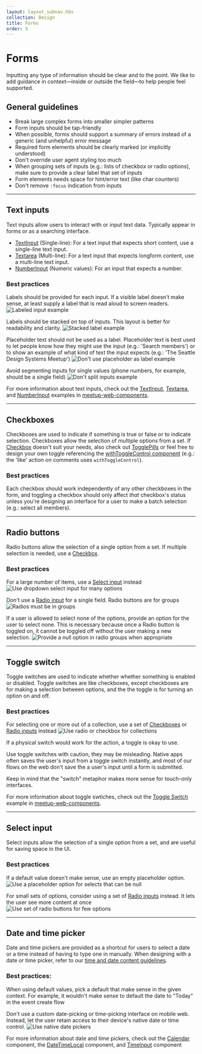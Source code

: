 ```yaml
---
layout: layout_subnav.hbs
collection: Design
title: Forms
order: 5
---
```


# Forms
Inputting any type of information should be clear and to the point. We like to add guidance in context—inside or outside the field—to help people feel supported.

## General guidelines
* Break large complex forms into smaller simpler patterns
* Form inputs should be tap-friendly
* When possible, forms should support a summary of errors instead of a generic (and unhelpful) error message
* Required form elements should be clearly marked (or implicitly understood)
* Don't override user agent styling too much
* When grouping sets of inputs (e.g.: lists of checkbox or radio options), make sure to provide a clear label that set of inputs
* Form elements needs space for hint/error text (like char counters)
* Don't remove `:focus` indication from inputs

---------------------------------------

## Text inputs
Text inputs allow users to interact with or input text data. Typically appear in forms or as a searching interface.

* [TextInput](https://meetup.github.io/meetup-web-components/?selectedKind=TextInput&selectedStory=default&full=0&down=1&left=1&panelRight=0&downPanel=kadirahq%2Fstorybook-addon-actions%2Factions-panel) (Single-line): For a text input that expects short content, use a single-line text input.
* [Textarea](https://meetup.github.io/meetup-web-components/?selectedKind=Textarea&selectedStory=default&full=0&down=1&left=1&panelRight=0&downPanel=kadirahq%2Fstorybook-addon-actions%2Factions-panel) (Multi-line): For a text input that expects longform content, use a multi-line text input.
* [NumberInput](https://meetup.github.io/meetup-web-components/?selectedKind=NumberInput&selectedStory=default&full=0&down=1&left=1&panelRight=0&downPanel=kadirahq%2Fstorybook-addon-actions%2Factions-panel) (Numeric values): For an input that expects a number.

### Best practices
Labels should be provided for each input. If a visible label doesn't make sense, at least supply a label that is read aloud to screen readers.
![Labeled input example](/assets/contentImages/dosAndDonts/forms/forms_labelInputs.png "Labeled input example")

Labels should be stacked on top of inputs. This layout is better for readability and clarity.
![Stacked label example](/assets/contentImages/dosAndDonts/forms/forms_labelInputsAbove.png "Stacked label example")

Placeholder text should not be used as a label. Placeholder text is best used to let people know how they might use the input (e.g.: 'Search members') or to show an example of what kind of text the input expects (e.g.: 'The Seattle Design Systems Meetup')
![Don't use placeholder as label example](/assets/contentImages/dosAndDonts/forms/forms_noPlaceholderAsLabel.png "Don't use placeholder as label example")

Avoid segmenting inputs for single values (phone numbers, for example, should be a single field)
![Don't split inputs example](/assets/contentImages/dosAndDonts/forms/forms_noSplitInputs.png "Don't split inputs example")

For more information about text inputs, check out the [TextInput](https://meetup.github.io/meetup-web-components/?selectedKind=TextInput&selectedStory=default&full=0&down=1&left=1&panelRight=0&downPanel=kadirahq%2Fstorybook-addon-actions%2Factions-panel), [Textarea](https://meetup.github.io/meetup-web-components/?selectedKind=Textarea&selectedStory=default&full=0&down=1&left=1&panelRight=0&downPanel=kadirahq%2Fstorybook-addon-actions%2Factions-panel), and [NumberInput](https://meetup.github.io/meetup-web-components/?selectedKind=NumberInput&selectedStory=default&full=0&down=1&left=1&panelRight=0&downPanel=kadirahq%2Fstorybook-addon-actions%2Factions-panel) examples in [meetup-web-components](https://github.com/meetup/meetup-web-components/).

---------------------------------------

## Checkboxes
Checkboxes are used to indicate if something is true or false or to indicate selection. Checkboxes allow the selection of multiple options from a set.
If [Checkbox](https://meetup.github.io/meetup-web-components/?selectedKind=Checkbox&selectedStory=default&full=0&down=1&left=1&panelRight=0&downPanel=kadirahq%2Fstorybook-addon-actions%2Factions-panel) doesn't suit your needs, also check out [TogglePills](https://meetup.github.io/meetup-web-components/?selectedKind=TogglePill&selectedStory=default&full=0&down=1&left=1&panelRight=0&downPanel=kadirahq%2Fstorybook-addon-actions%2Factions-panel) or feel free to design your own toggle referencing the [withToggleControl component](https://meetup.github.io/meetup-web-components/?selectedKind=withToggleControl&selectedStory=default&full=0&down=1&left=1&panelRight=0&downPanel=kadirahq%2Fstorybook-addon-actions%2Factions-panel) (e.g.: the 'like' action on comments uses `withToggleControl`).

### Best practices
Each checkbox should work independently of any other checkboxes in the form, and toggling a checkbox should only affect _that_ checkbox's status unless you're designing an interface for a user to make a batch selection (e.g.: select all members).

---------------------------------------

## Radio buttons
Radio buttons allow the selection of a single option from a set. If multiple selection is needed, use a [Checkbox](https://meetup.github.io/meetup-web-components/?selectedKind=Checkbox&selectedStory=default&full=0&down=1&left=1&panelRight=0&downPanel=kadirahq%2Fstorybook-addon-actions%2Factions-panel).

### Best practices

For a large number of items, use a [Select input](https://meetup.github.io/meetup-web-components/?selectedKind=SelectInput&selectedStory=default&full=0&down=1&left=1&panelRight=0&downPanel=kadirahq%2Fstorybook-addon-actions%2Factions-panel) instead
![Use dropdown select input for many options](/assets/contentImages/dosAndDonts/forms/forms_useSelectForMany.png "Use dropdown select input for many options")

Don't use a [Radio input](https://meetup.github.io/meetup-web-components/?knob-checked=true&knob-className=&knob-label=This%20is%20a%20radio&knob-Direction=row&knob-Selected=one&selectedKind=RadioButtonGroup&selectedStory=Basic%20usage&full=0&down=1&left=1&panelRight=0&downPanel=kadirahq%2Fstorybook-addon-actions%2Factions-panel) for a single field. Radio buttons are for groups
![Radios must be in groups](/assets/contentImages/dosAndDonts/forms/forms_noSingleRadio.png "Radios must be in groups")

If a user is allowed to select none of the options, provide an option for the user to select none. This is necessary because once a Radio button is toggled on, it cannot be toggled off without the user making a new selection.
![Provide a null option in radio groups when appropriate](/assets/contentImages/dosAndDonts/forms/forms_provideNullRadioOption.png "Provide a null option in radio groups when appropriate")

---------------------------------------

## Toggle switch
Toggle switches are used to indicate whether whether something is enabled or disabled. Toggle switches are like checkboxes, except checkboxes are for making a selection between options, and the the toggle is for turning an option on and off.

### Best practices
For selecting one or more out of a collection, use a set of [Checkboxes](https://meetup.github.io/meetup-web-components/?selectedKind=Checkbox&selectedStory=default&full=0&down=1&left=1&panelRight=0&downPanel=kadirahq%2Fstorybook-addon-actions%2Factions-panel) or [Radio inputs](https://meetup.github.io/meetup-web-components/?knob-checked=true&knob-className=&knob-label=This%20is%20a%20radio&knob-Direction=row&knob-Selected=one&selectedKind=RadioButtonGroup&selectedStory=Basic%20usage&full=0&down=1&left=1&panelRight=0&downPanel=kadirahq%2Fstorybook-addon-actions%2Factions-panel) instead
![Use radio or checkbox for collections](/assets/contentImages/dosAndDonts/forms/forms_avoidToggles.png "Use radio or checkbox for collections")

If a physical switch would work for the action, a toggle is okay to use.

Use toggle switches with caution, they may be misleading. Native apps often saves the user's input from a toggle switch instantly, and most of our flows on the web don't save the a user's input until a form is submitted.

Keep in mind that the "switch" metaphor makes more sense for touch-only interfaces.

For more information about toggle swtiches, check out the [Toggle Switch](https://meetup.github.io/meetup-web-components/?selectedKind=ToggleSwitch&selectedStory=Default&full=0&down=1&left=1&panelRight=0&downPanel=kadirahq%2Fstorybook-addon-actions%2Factions-panel) example in [meetup-web-components](https://github.com/meetup/meetup-web-components/).

---------------------------------------

## Select input
Select inputs allow the selection of a single option from a set, and are useful for saving space in the UI.

### Best practices
If a default value doesn't make sense, use an empty placeholder option.
![Use a placeholder option for selects that can be null](/assets/contentImages/dosAndDonts/forms/forms_useEmptyPlaceholder.png "Use a placeholder option for selects that can be null")

For small sets of options, consider using a set of [Radio inputs](https://meetup.github.io/meetup-web-components/?knob-checked=true&knob-className=&knob-label=This%20is%20a%20radio&knob-Direction=row&knob-Selected=one&selectedKind=RadioButtonGroup&selectedStory=Basic%20usage&full=0&down=1&left=1&panelRight=0&downPanel=kadirahq%2Fstorybook-addon-actions%2Factions-panel) instead. It lets the user see more content at once
![Use set of radio buttons for few options](/assets/contentImages/dosAndDonts/forms/forms_useRadiosForFew.png "Use set of radio buttons for few options")

---------------------------------------

## Date and time picker
Date and time pickers are provided as a shortcut for users to select a date or a time instead of having to type one in manually. When designing with a date or time picker, refer to our [time and date content guidelines](/content/timeanddate).

### Best practices:
When using default values, pick a default that make sense in the given context. For example, it wouldn't make sense to default the date to "Today" in the event create flow

Don't use a custom date-picking or time-picking interface on mobile web. Instead, let the user retain access to their device's native date or time control.
![Use native date pickers](/assets/contentImages/dosAndDonts/forms/forms_useNativeDatePicker.png "Use native date pickers")

For more information about date and time pickers, check out the [Calendar](https://meetup.github.io/meetup-web-components/?knob-checked=true&knob-className=&knob-label=This%20is%20a%20radio&knob-Direction=row&knob-Selected=one&selectedKind=CalendarComponent&selectedStory=default&full=0&down=1&left=1&panelRight=0&downPanel=kadirahq%2Fstorybook-addon-actions%2Factions-panel) component, the [DateTimeLocal](https://meetup.github.io/meetup-web-components/?knob-checked=true&knob-className=&knob-label=This%20is%20a%20radio&knob-Direction=row&knob-Selected=one&selectedKind=DateTimeLocalInput&selectedStory=default&full=0&down=1&left=1&panelRight=0&downPanel=kadirahq%2Fstorybook-addon-actions%2Factions-panel) component, and [TimeInput](https://meetup.github.io/meetup-web-components/?knob-checked=true&knob-className=&knob-label=This%20is%20a%20radio&knob-Direction=row&knob-Selected=one&selectedKind=TimeInput&selectedStory=default&full=0&down=1&left=1&panelRight=0&downPanel=kadirahq%2Fstorybook-addon-actions%2Factions-panel) component
